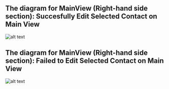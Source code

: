 ## The diagram for MainView (Right-hand side section): Succesfully Edit Selected Contact on Main View

![alt text](https://www.websequencediagrams.com/cgi-bin/cdraw?lz=dGl0bGUgTWFpblZpZXcgKFJpZ2h0LWhhbmQgc2lkZSBzZWN0aW9uKTogRmFpbGVkIHRvIEVkaXQgU2VsZWN0ZWQgQ29udGFjdCB0bwBCBSBWaWV3CgpVc2VyLT4ATwlDb21wb25lbnQoAGMILmpzKToxLkZpbGwgb3V0IHRoZSBmb3JtCgAVHy0-QQCBDQVzKGEAAgYvaW5kZXgASgUyLmVkaXQAgQoHKGMAgRMGKQoAGBktPlNlcnZlcjozLnVwZGF0ZQCBRQdCeUlkADUKAB4GAFwcNC5GYWlsdXJlAE8cUmVkdWNlcnMoc3RvcmUvcgAIBwCCAwU1AIEtDACCYwYKABUbLQCCOCI2LgCBeAcgZgCDLwkAgV4GAII_IgCDFiA3LnNob3cgZXJyb3IgbWVzc2FnZQo&s=default)


## The diagram for MainView (Right-hand side section): Failed to Edit Selected Contact on Main View

![alt text](https://www.websequencediagrams.com/cgi-bin/cdraw?lz=dGl0bGUgTWFpblZpZXcgKFJpZ2h0LWhhbmQgc2lkZSBzZWN0aW9uKTogRmFpbGVkIHRvIEVkaXQgU2VsZWN0ZWQgQ29udGFjdCBvbgBCBSBWaWV3CgpVc2VyLT4ATwlDb21wb25lbnQoAGMILmpzKToxLkZpbGwgb3V0IHRoZSBmb3JtCgAVHy0-QQCBDQVzKGEAAgYvaW5kZXgASgUyLmVkaXQAgQoHKGMAgRMGKQoAGBktPlNlcnZlcjozLnVwZGF0ZQCBRQdCeUlkADUKAB4GAFwcNC5GYWlsdXJlAE8cUmVkdWNlcnMoc3RvcmUvcgAIBwCCAwU1AIEtDACCYwYKABUbLQCCOCI2LgCBeAcgZgCDLwkAgV4GAII_IgCDFiA3LnNob3cgZXJyb3IgbWVzc2FnZQ&s=default)
